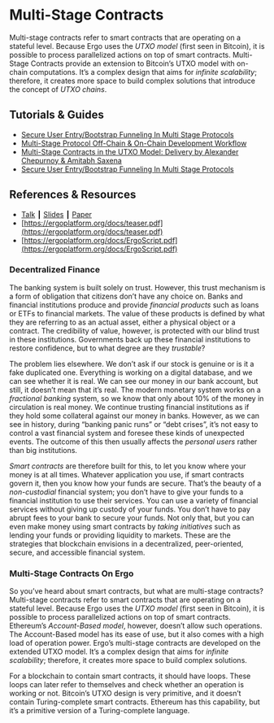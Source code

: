 # Multi-Stage Contracts

Multi-stage contracts refer to smart contracts that are operating on a stateful level. Because Ergo uses the *UTXO model* (first seen in Bitcoin), it is possible to process parallelized actions on top of smart contracts. Multi-Stage Contracts provide an extension to Bitcoin’s UTXO model with on-chain computations. It’s a complex design that aims for *infinite scalability*; therefore, it creates more space to build complex solutions that introduce the concept of *UTXO chains*.


## Tutorials & Guides
- [Secure User Entry/Bootstrap Funneling In Multi Stage Protocols](https://www.ergoforum.org/t/secure-user-entry-bootstrap-funneling-in-multi-stage-protocols/228)
- [Multi-Stage Protocol Off-Chain & On-Chain Development Workflow](https://www.ergoforum.org/t/multi-stage-protocol-off-chain-on-chain-development-workflow/269)
- [Multi-Stage Contracts in the UTXO Model: Delivery by Alexander Chepurnoy & Amitabh Saxena](https://www.youtube.com/watch?v=g3FlM_WOwBU)
- [Secure User Entry/Bootstrap Funneling In Multi Stage Protocols](https://www.ergoforum.org/t/secure-user-entry-bootstrap-funneling-in-multi-stage-protocols/228)


## References & Resources
- [Talk](http://deic.uab.cat/conferences/cbt/cbt2019/resources/chepurnoy.ogv) ┃ [Slides](http://deic.uab.cat/conferences/cbt/cbt2019/resources/chepurnoy.pdf) ┃ [Paper](https://link.springer.com/chapter/10.1007/978-3-030-31500-9_16)
- [https://ergoplatform.org/docs/teaser.pdf](https://ergoplatform.org/docs/teaser.pdf)
- [https://ergoplatform.org/docs/ErgoScript.pdf](https://ergoplatform.org/docs/ErgoScript.pdf)


### **Decentralized Finance**

The banking system is built solely on trust. However, this trust mechanism is a form of obligation that citizens don’t have any choice on. Banks and financial institutions produce and provide *financial products* such as loans or ETFs to financial markets. The value of these products is defined by what they are referring to as an actual asset, either a physical object or a contract. The credibility of value, however, is protected with our blind trust in these institutions. Governments back up these financial institutions to restore confidence, but to what degree are they *trustable*?

The problem lies elsewhere. We don’t ask if our stock is genuine or is it a fake duplicated one. Everything is working on a digital database, and we can see whether it is real. We can see our money in our bank account, but still, it doesn’t mean that it’s real. The modern monetary system works on a *fractional banking* system, so we know that only about 10% of the money in circulation is real money. We continue trusting financial institutions as if they hold some collateral against our money in banks. However, as we can see in history, during “banking panic runs” or “debt crises”, it’s not easy to control a vast financial system and foresee these kinds of unexpected events. The outcome of this then usually affects the *personal users* rather than big institutions.

*Smart contracts* are therefore built for this, to let you know where your money is at all times. Whatever application you use, if smart contracts govern it, then you know how your funds are secure. That’s the beauty of a *non-custodial* financial system; you don’t have to give your funds to a financial institution to use their services. You can use a variety of financial services without giving up custody of your funds. You don’t have to pay abrupt fees to your bank to secure your funds. Not only that, but you can even make money using smart contracts by *taking initiatives* such as lending your funds or providing liquidity to markets. These are the strategies that blockchain envisions in a decentralized, peer-oriented, secure, and accessible financial system.

### **Multi-Stage Contracts On Ergo**

So you’ve heard about smart contracts, but what are multi-stage contracts? Multi-stage contracts refer to smart contracts that are operating on a stateful level. Because Ergo uses the *UTXO model* (first seen in Bitcoin), it is possible to process parallelized actions on top of smart contracts. Ethereum’s *Account-Based model*, however, doesn’t allow such operations. The Account-Based model has its ease of use, but it also comes with a high load of operation power. Ergo’s multi-stage contracts are developed on the extended UTXO model. It’s a complex design that aims for *infinite scalability*; therefore, it creates more space to build complex solutions.

For a blockchain to contain smart contracts, it should have loops. These loops can later refer to themselves and check whether an operation is working or not. Bitcoin’s UTXO design is very primitive, and it doesn’t contain Turing-complete smart contracts. Ethereum has this capability, but it’s a primitive version of a Turing-complete language.